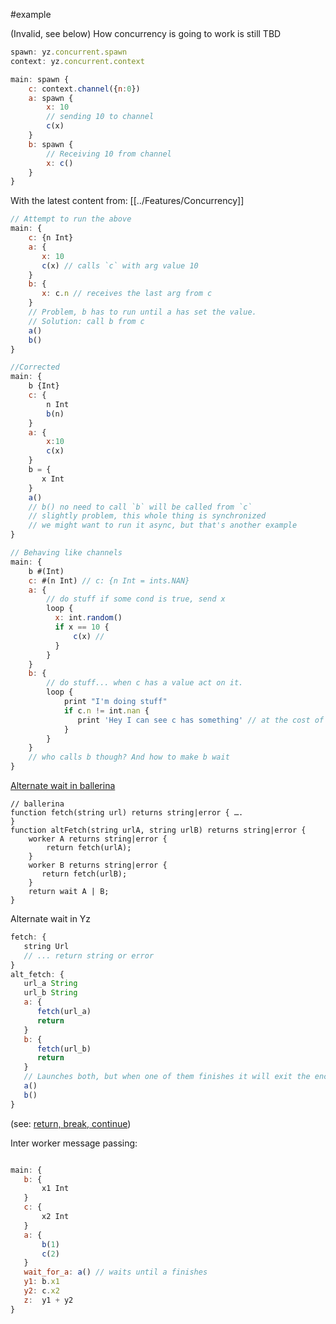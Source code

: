 #example

(Invalid, see below) How concurrency is going to work is still TBD
```javascript
spawn: yz.concurrent.spawn
context: yz.concurrent.context

main: spawn {
    c: context.channel({n:0})
    a: spawn {
        x: 10
        // sending 10 to channel
        c(x)
    }
    b: spawn {
        // Receiving 10 from channel
        x: c()
    }
}

```

With the latest content from:  [[../Features/Concurrency]]
```javascript
// Attempt to run the above
main: {
    c: {n Int}
    a: {
       x: 10
       c(x) // calls `c` with arg value 10
    }
    b: {
       x: c.n // receives the last arg from c
    }
    // Problem, b has to run until a has set the value.
    // Solution: call b from c
    a()
    b()
}
```
```javascript
//Corrected
main: {
    b {Int}
    c: {
        n Int
        b(n)
    }
    a: {
        x:10
        c(x)
    }
    b = {
       x Int
    }
    a()
    // b() no need to call `b` will be called from `c`
    // slightly problem, this whole thing is synchronized
    // we might want to run it async, but that's another example
}
```

```javascript
// Behaving like channels
main: {
    b #(Int)
    c: #(n Int) // c: {n Int = ints.NAN}
    a: {
        // do stuff if some cond is true, send x
        loop {
          x: int.random()
          if x == 10 {
              c(x) //
          }
        }
    }
    b: {
        // do stuff... when c has a value act on it.
        loop {
            print "I'm doing stuff"
            if c.n != int.nan {
               print 'Hey I can see c has something' // at the cost of always be checking...
            }
        }
    }
    // who calls b though? And how to make b wait
}
```



[Alternate wait in ballerina]()
```ballerina
// ballerina
function fetch(string url) returns string|error { ….
}
function altFetch(string urlA, string urlB) returns string|error {
    worker A returns string|error {
        return fetch(urlA);
    }
    worker B returns string|error {
       return fetch(urlB);
	}
	return wait A | B;
}
```

Alternate wait in Yz
```js
fetch: {
   string Url
   // ... return string or error
}
alt_fetch: {
   url_a String
   url_b String
   a: {
      fetch(url_a)
      return
   }
   b: {
      fetch(url_b)
      return
   }
   // Launches both, but when one of them finishes it will exit the enclosing `alt_fetch`
   a()
   b()
}
```
(see: [return, break, continue](../../Features/return,%20break,%20continue.md))

Inter worker message passing:

```js

main: {
   b: {
	   x1 Int
   }
   c: {
	   x2 Int
   }
   a: {
	   b(1)
	   c(2)
   }
   wait_for_a: a() // waits until a finishes
   y1: b.x1
   y2: c.x2
   z:  y1 + y2
}
```
